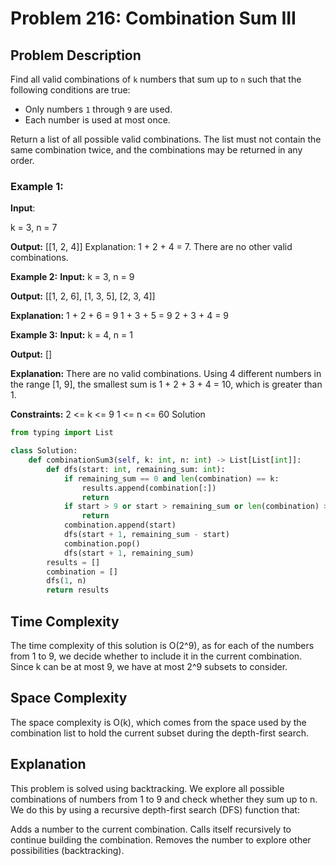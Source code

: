 # Problem 216: Combination Sum III

## Problem Description

Find all valid combinations of `k` numbers that sum up to `n` such that the following conditions are true:

- Only numbers `1` through `9` are used.
- Each number is used at most once.

Return a list of all possible valid combinations. The list must not contain the same combination twice, and the combinations may be returned in any order.

### Example 1:
**Input**: 

k = 3, n = 7

**Output:**
[[1, 2, 4]]
Explanation: 1 + 2 + 4 = 7. There are no other valid combinations.

**Example 2:**
**Input:**
k = 3, n = 9

**Output:**
[[1, 2, 6], [1, 3, 5], [2, 3, 4]]

**Explanation:** 1 + 2 + 6 = 9
1 + 3 + 5 = 9
2 + 3 + 4 = 9

**Example 3:**
**Input:**
k = 4, n = 1

**Output:**
[]

**Explanation:**
There are no valid combinations. Using 4 different numbers in the range [1, 9], the smallest sum is 1 + 2 + 3 + 4 = 10, which is greater than 1.

**Constraints:**
2 <= k <= 9
1 <= n <= 60
Solution

```python
from typing import List

class Solution:
    def combinationSum3(self, k: int, n: int) -> List[List[int]]:
        def dfs(start: int, remaining_sum: int):
            if remaining_sum == 0 and len(combination) == k:
                results.append(combination[:])  
                return
            if start > 9 or start > remaining_sum or len(combination) >= k:
                return
            combination.append(start)
            dfs(start + 1, remaining_sum - start)
            combination.pop()
            dfs(start + 1, remaining_sum)
        results = []
        combination = []
        dfs(1, n)
        return results
```




<h2>Time Complexity</h2>

The time complexity of this solution is O(2^9), as for each of the numbers from 1 to 9, we decide whether to include it in the current combination. Since k can be at most 9, we have at most 2^9 subsets to consider.

<h2>Space Complexity</h2>

The space complexity is O(k), which comes from the space used by the combination list to hold the current subset during the depth-first search.

<h2>Explanation</h2>

This problem is solved using backtracking. We explore all possible combinations of numbers from 1 to 9 and check whether they sum up to n. We do this by using a recursive depth-first search (DFS) function that:

Adds a number to the current combination.
Calls itself recursively to continue building the combination.
Removes the number to explore other possibilities (backtracking).